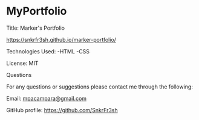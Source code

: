 # MyPortfolio


Title: Marker's Portfolio

https://snkrfr3sh.github.io/marker-portfolio/

Technologies Used:
  -HTML
  -CSS
 
License: MIT 

Questions

For any questions or suggestions please contact me through the following:

Email: mpacampara@gmail.com

GitHub profile: https://github.com/SnkrFr3sh
